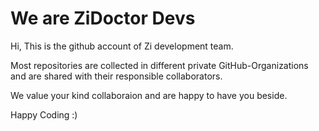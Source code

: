 # We are ZiDoctor Devs

Hi, This is the github account of Zi development team.

Most repositories are collected in different private GitHub-Organizations and are shared with their responsible collaborators.

We value your kind collaboraion and are happy to have you beside.

Happy Coding :)
